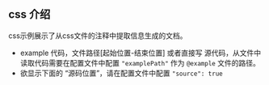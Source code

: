 ## css 介绍

css示例展示了从css文件的注释中提取信息生成的文档。

- example 代码，文件路径[起始位置-结束位置] 或者直接写 源代码，从文件中读取代码需要在配置文件中配置 `"examplePath"` 作为 `@example` 文件的路径。
- 欲显示下面的 “源码位置”，请在配置文件中配置 `"source": true`
